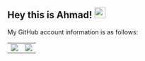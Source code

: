 ## Hey this is Ahmad! <img src="https://media.giphy.com/media/hvRJCLFzcasrR4ia7z/giphy.gif" width="25px"> 

My GitHub account information is as follows:

<table border="0" cellspacing="0" cellpadding="0">
    <tr>
        <td>
            <img src="https://github-readme-stats.vercel.app/api?username=RezaKhani-SSA&show_icons=True"/>
        </td>
        <td>
            <img src="https://github-readme-stats.vercel.app/api/top-langs/?username=RezaKhani-SSA&layout=compact&langs_count=10"/>
        </td>
    </tr>
</table>

<!--
**RezaKhani-SSA/RezaKhani-SSA** is a ✨ _special_ ✨ repository because its `README.md` (this file) appears on your GitHub profile.

Here are some ideas to get you started:

- 🔭 I’m currently working on ...
- 🌱 I’m currently learning ...
- 👯 I’m looking to collaborate on ...
- 🤔 I’m looking for help with ...
- 💬 Ask me about ...
- 📫 How to reach me: ...
- 😄 Pronouns: ...
- ⚡ Fun fact: ...
-->

